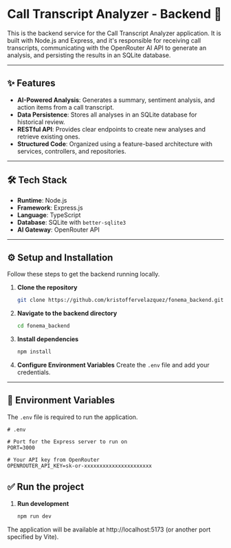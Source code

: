 # Call Transcript Analyzer - Backend 🚀

This is the backend service for the Call Transcript Analyzer application. It is built with Node.js and Express, and it's responsible for receiving call transcripts, communicating with the OpenRouter AI API to generate an analysis, and persisting the results in an SQLite database.

---
## ✨ Features

- **AI-Powered Analysis**: Generates a summary, sentiment analysis, and action items from a call transcript.
- **Data Persistence**: Stores all analyses in an SQLite database for historical review.
- **RESTful API**: Provides clear endpoints to create new analyses and retrieve existing ones.
- **Structured Code**: Organized using a feature-based architecture with services, controllers, and repositories.

---
## 🛠️ Tech Stack

- **Runtime**: Node.js
- **Framework**: Express.js
- **Language**: TypeScript
- **Database**: SQLite with `better-sqlite3`
- **AI Gateway**: OpenRouter API

---
## ⚙️ Setup and Installation

Follow these steps to get the backend running locally.

1.  **Clone the repository**
    ```bash
    git clone https://github.com/kristoffervelazquez/fonema_backend.git
    ```

2.  **Navigate to the backend directory**
    ```bash
    cd fonema_backend
    ```

3.  **Install dependencies**
    ```bash
    npm install
    ```


4.  **Configure Environment Variables**
    Create the `.env` file and add your credentials.

---
## 🔑 Environment Variables

The `.env` file is required to run the application.

```dotenv
# .env

# Port for the Express server to run on
PORT=3000

# Your API key from OpenRouter
OPENROUTER_API_KEY=sk-or-xxxxxxxxxxxxxxxxxxxxxx
```
## ✅ Run the project
1.  **Run development**
    ```bash
    npm run dev
    ```
The application will be available at http://localhost:5173 (or another port specified by Vite).
